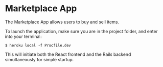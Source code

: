 # Marketplace App
The Marketplace App allows users to buy and sell items.

To launch the application, make sure you are in the project folder, and enter into your terminal:

    $ heroku local -f Procfile.dev

This will initiate both the React frontend and the Rails backend simultaneously for simple startup.
